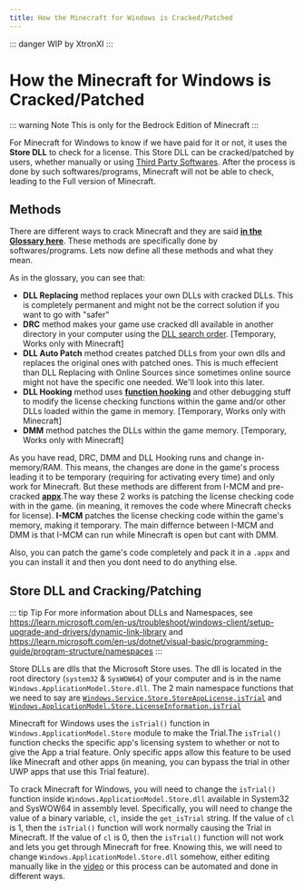 ```yaml
---
title: How the Minecraft for Windows is Cracked/Patched
---
```

::: danger
WIP by XtronXI
:::

# How the Minecraft for Windows is Cracked/Patched

::: warning Note
This is only for the Bedrock Edition of Minecraft
:::

For Minecraft for Windows to know if we have paid for it or not, it uses the **Store DLL** to check for a license. This Store DLL can be cracked/patched by users, whether manually or using [Third Party Softwares](/windows/minecraft-for-windows#unlockers-for-minecraft-for-windows). After the process is done by such softwares/programs, Minecraft will not be able to check, leading to the Full version of Minecraft. 

## Methods

There are different ways to crack Minecraft and they are said [**in the Glossary here**](/windows/minecraft-for-windows#minecraft-for-windows). These methods are specifically done by softwares/programs. Lets now define all these methods and what they mean.

As in the glossary, you can see that:
- **DLL Replacing** method replaces your own DLLs with cracked DLLs. This is completely permanent and might not be the correct solution if you want to go with "safer"
- **DRC** method makes your game use cracked dll available in another directory in your computer using the [DLL search order](https://learn.microsoft.com/en-us/windows/win32/dlls/dynamic-link-library-search-order). [Temporary, Works only with Minecraft]
- **DLL Auto Patch** method creates patched DLLs from your own dlls and replaces the original ones with patched ones. This is much effecient than DLL Replacing with Online Sources since sometimes online source might not have the specific one needed. We'll look into this later.
- **DLL Hooking** method uses [**function hooking**](https://kylehalladay.com/blog/2020/11/13/Hooking-By-Example.html) and other debugging stuff to modify the license checking functions within the game and/or other DLLs loaded within the game in memory. [Temporary, Works only with Minecraft]
- **DMM** method patches the DLLs within the game memory. [Temporary, Works only with Minecraft] 

As you have read, DRC, DMM and DLL Hooking runs and change in-memory/RAM. This means, the changes are done in the game's process leading it to be temporary (requiring for activating every time) and only work for Minecraft. But these methods are different from I-MCM and pre-cracked [**appx**](https://fileinfo.com/extension/appx).The way these 2 works is patching the license checking code with in the game. (in meaning, it removes the code where Minecraft checks for license). **I-MCM** patches the license checking code within the game's memory, making it temporary. The main differnce between I-MCM and DMM is that I-MCM can run while Minecraft is open but cant with DMM.

Also, you can patch the game's code completely and pack it in a `.appx` and you can install it and then you dont need to do anything else. 

## Store DLL and Cracking/Patching

::: tip Tip
For more information about DLLs and Namespaces, see https://learn.microsoft.com/en-us/troubleshoot/windows-client/setup-upgrade-and-drivers/dynamic-link-library and https://learn.microsoft.com/en-us/dotnet/visual-basic/programming-guide/program-structure/namespaces
:::

Store DLLs are dlls that the Microsoft Store uses. The dll is located in the root directory (`system32` & `SysWOW64`) of your computer and is in the name `Windows.ApplicationModel.Store.dll`. The 2 main namespace functions that we need to say are [`Windows.Service.Store.StoreAppLicense.isTrial`](https://learn.microsoft.com/en-us/uwp/api/windows.services.store.storeapplicense.istrial?view=winrt-26100#windows-services-store-storeapplicense-istrial) and [`Windows.ApplicationModel.Store.LicenseInformation.isTrial`](https://learn.microsoft.com/en-us/uwp/api/windows.applicationmodel.store.licenseinformation.istrial?view=winrt-26100#windows-applicationmodel-store-licenseinformation-istrial)

Minecraft for Windows uses the `isTrial()` function in `Windows.ApplicationModel.Store` module to make the Trial.The `isTrial()` function checks the specific app's licensing system to whether or not to give the App a trial feature. Only specific apps allow this feature to be used like Minecraft and other apps (in meaning, you can bypass the trial in other UWP apps that use this Trial feature).

To crack Minecraft for Windows, you will need to change the `isTrial()` function inside `Windows.ApplicationModel.Store.dll` available in System32 and SysWOW64 in assembly level.
Specifically, you will need to change the value of a binary variable, `cl`, inside the `get_isTrial` string. 
If the value of `cl` is 1, then the `isTrial()` function will work normally causing the Trial in Minecraft. 
If the value of `cl` is 0, then the `isTrial()` function will not work and lets you get through Minecraft for free.
Knowing this, we will need to change `Windows.ApplicationModel.Store.dll` somehow, either editing manually like in the [video](https://youtu.be/h2W6vzLN8Fg) or this process can be automated and done in different ways.

